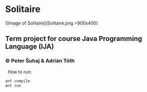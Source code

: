 # Solitaire
![Image of Solitaire](Solitaire.png =900x400)
## Term project for course Java Programming Language (IJA)
### © Peter Šuhaj & Adrián Tóth
&nbsp;
How to run:
~~~sh
ant compile
ant run
~~~